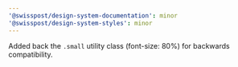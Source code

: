 ```yaml
---
'@swisspost/design-system-documentation': minor
'@swisspost/design-system-styles': minor
---
```


Added back the `.small` utility class (font-size: 80%) for backwards compatibility.
